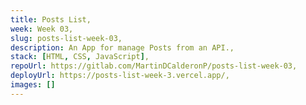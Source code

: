 ```yaml
---
title: Posts List,
week: Week 03,
slug: posts-list-week-03,
description: An App for manage Posts from an API.,
stack: [HTML, CSS, JavaScript],
repoUrl: https://gitlab.com/MartinDCalderonP/posts-list-week-03,
deployUrl: https://posts-list-week-3.vercel.app/,
images: []
---
```

